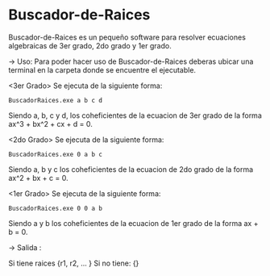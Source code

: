 # Buscador-de-Raices
Buscador-de-Raices es un pequeño software para resolver ecuaciones algebraicas de 3er grado, 2do grado y 1er grado.

-> Uso: Para poder hacer uso de Buscador-de-Raices deberas ubicar una terminal en la carpeta donde se encuentre el ejecutable.

<3er Grado>
Se ejecuta de la siguiente forma:

    BuscadorRaices.exe a b c d
    
Siendo a, b, c y d, los coheficientes de la ecuacion de 3er grado de la forma ax^3 + bx^2 + cx + d = 0.

<2do Grado>
Se ejecuta de la siguiente forma:

    BuscadorRaices.exe 0 a b c
    
Siendo a, b y c los coheficientes de la ecuacion de 2do grado de la forma ax^2 + bx + c = 0.

<1er Grado>
Se ejecuta de la siguiente forma:

    BuscadorRaices.exe 0 0 a b
    
Siendo a y b los coheficientes de la ecuacion de 1er grado de la forma ax + b = 0.

-> Salida : 

Si tiene raices
    {r1, r2, ... }
  Si no tiene:
    {}
